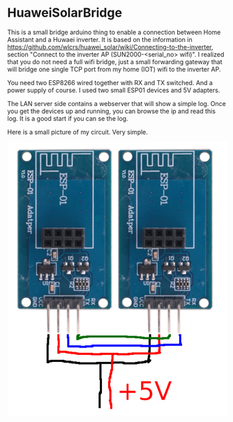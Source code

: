 # HuaweiSolarBridge
This is a small bridge arduino thing to enable a connection between Home Assistant and a Huwaei inverter. It is based on the information in https://github.com/wlcrs/huawei_solar/wiki/Connecting-to-the-inverter, section "Connect to the inverter AP (SUN2000-<serial_no> wifi)". I realized that you do not need a full wifi bridge, just a small forwarding gateway that will bridge one single TCP port from my home (IOT) wifi to the inverter AP. 

You need two ESP8266 wired together with RX and TX switched. And a power supply of course. I used two small ESP01 devices and 5V adapters.

The LAN server side contains a webserver that will show a simple log. Once you get the devices up and running, you can browse the ip and read this log. It is a good start if you can se the log.

Here is a small picture of my circuit. Very simple.

<img src="https://github.com/andcompe/HuaweiSolarBridge/blob/main/Circuit.png" />
